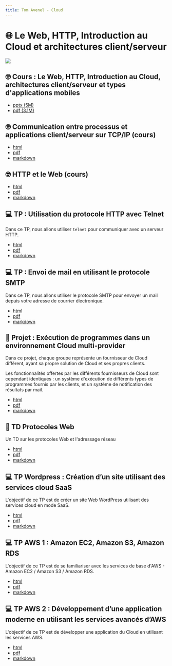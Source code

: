 ```yaml
---
title: Tom Avenel - Cloud
---
```


# 🌐 Le Web, HTTP, Introduction au Cloud et architectures client/serveur

![](/resources/images/cover/cloud.jpg)

## 🤓 Cours : Le Web, HTTP, Introduction au Cloud, architectures client/serveur et types d'applications mobiles

- [pptx (5M)](/cours/cloud/cours-cloud-web.pptx)
- [pdf (3.1M)](/cours/cloud/cours-cloud-web.pdf)

## 🤓 Communication entre processus et applications client/serveur sur TCP/IP (cours)

- [html](/cours/cloud/cours-client-serveur-tcp-ip.html)
- [pdf](/cours/cloud/cours-client-serveur-tcp-ip.pdf)
- [markdown](/cours/cloud/cours-client-serveur-tcp-ip.md)

## 🤓 HTTP et le Web (cours)

- [html](/cours/cloud/cours-http-web.html)
- [pdf](/cours/cloud/cours-http-web.pdf)
- [markdown](/cours/cloud/cours-http-web.md)

## 💻 TP : Utilisation du protocole HTTP avec Telnet

Dans ce TP, nous allons utiliser `telnet` pour communiquer avec un serveur HTTP.

- [html](/cours/cloud/exo-telnet_http.html)
- [pdf](/cours/cloud/exo-telnet_http.pdf)
- [markdown](/cours/cloud/exo-telnet_http.md)

## 💻 TP : Envoi de mail en utilisant le protocole SMTP

Dans ce TP, nous allons utiliser le protocole SMTP pour envoyer un mail depuis votre adresse de courrier électronique.

- [html](/cours/cloud/exo-smtp.html)
- [pdf](/cours/cloud/exo-smtp.pdf)
- [markdown](/cours/cloud/exo-smtp.md)

## 📌 Projet : Exécution de programmes dans un environnement Cloud multi-provider

Dans ce projet, chaque groupe représente un fournisseur de Cloud différent, ayant sa propre solution de Cloud et ses propres clients.

Les fonctionnalités offertes par les différents fournisseurs de Cloud sont cependant identiques : un système d'exécution de différents types de programmes fournis par les clients, et un système de notification des résultats par mail.

- [html](/cours/cloud/projet-multi-cloud.html)
- [pdf](/cours/cloud/projet-multi-cloud.pdf)
- [markdown](/cours/cloud/projet-multi-cloud.md)

## 📝 TD Protocoles Web

Un TD sur les protocoles Web et l'adressage réseau

- [html](/cours/cloud/protocoles-web-td.html)
- [pdf](/cours/cloud/protocoles-web-td.pdf)
- [markdown](/cours/cloud/protocoles-web-td.md)

## 💻 TP Wordpress : Création d’un site utilisant des services cloud SaaS

L'objectif de ce TP est de créer un site Web WordPress utilisant des services cloud en mode SaaS.

- [html](/cours/cloud/tp_wordpress.html)
- [pdf](/cours/cloud/tp_wordpress.pdf)
- [markdown](/cours/cloud/tp_wordpress.md)

## 💻 TP AWS 1 : Amazon EC2, Amazon S3, Amazon RDS

L'objectif de ce TP est de se familiariser avec les services de base d'AWS - Amazon EC2 / Amazon S3 / Amazon RDS.

- [html](/cours/cloud/tp_aws-1.html)
- [pdf](/cours/cloud/tp_aws-1.pdf)
- [markdown](/cours/cloud/tp_aws-1.md)

## 💻 TP AWS 2 : Développement d’une application moderne en utilisant les services avancés d’AWS

L'objectif de ce TP est de développer une application du Cloud en utilisant les services AWS.

- [html](/cours/cloud/tp_aws-2.html)
- [pdf](/cours/cloud/tp_aws-2.pdf)
- [markdown](/cours/cloud/tp_aws-2.md)

